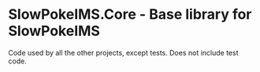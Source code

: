 # SlowPokeIMS.Core - Base library for SlowPokeIMS

Code used by all the other projects, except tests. Does not include test code.